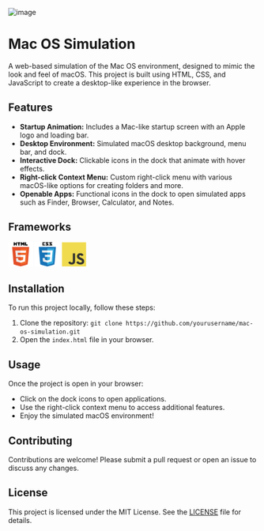 ![image](https://github.com/user-attachments/assets/5216351e-ed90-43c5-93ff-9512fba14370)
<h1>Mac OS Simulation</h1>

<p>A web-based simulation of the Mac OS environment, designed to mimic the look and feel of macOS. This project is built using HTML, CSS, and JavaScript to create a desktop-like experience in the browser.</p>

<h2>Features</h2>
<ul>
  <li><strong>Startup Animation:</strong> Includes a Mac-like startup screen with an Apple logo and loading bar.</li>
  <li><strong>Desktop Environment:</strong> Simulated macOS desktop background, menu bar, and dock.</li>
  <li><strong>Interactive Dock:</strong> Clickable icons in the dock that animate with hover effects.</li>
  <li><strong>Right-click Context Menu:</strong> Custom right-click menu with various macOS-like options for creating folders and more.</li>
  <li><strong>Openable Apps:</strong> Functional icons in the dock to open simulated apps such as Finder, Browser, Calculator, and Notes.</li>
</ul>

<h2>Frameworks</h2>
<div>
  <img src="https://raw.githubusercontent.com/devicons/devicon/master/icons/html5/html5-original-wordmark.svg" alt="HTML5" width="50" height="50">
  <img src="https://raw.githubusercontent.com/devicons/devicon/master/icons/css3/css3-original-wordmark.svg" alt="CSS3" width="50" height="50">
  <img src="https://raw.githubusercontent.com/devicons/devicon/master/icons/javascript/javascript-original.svg" alt="JavaScript" width="50" height="50">
</div>

<h2>Installation</h2>
<p>To run this project locally, follow these steps:</p>
<ol>
  <li>Clone the repository: <code>git clone https://github.com/yourusername/mac-os-simulation.git</code></li>
  <li>Open the <code>index.html</code> file in your browser.</li>
</ol>

<h2>Usage</h2>
<p>Once the project is open in your browser:</p>
<ul>
  <li>Click on the dock icons to open applications.</li>
  <li>Use the right-click context menu to access additional features.</li>
  <li>Enjoy the simulated macOS environment!</li>
</ul>

<h2>Contributing</h2>
<p>Contributions are welcome! Please submit a pull request or open an issue to discuss any changes.</p>

<h2>License</h2>
<p>This project is licensed under the MIT License. See the <a href="LICENSE">LICENSE</a> file for details.</p>
